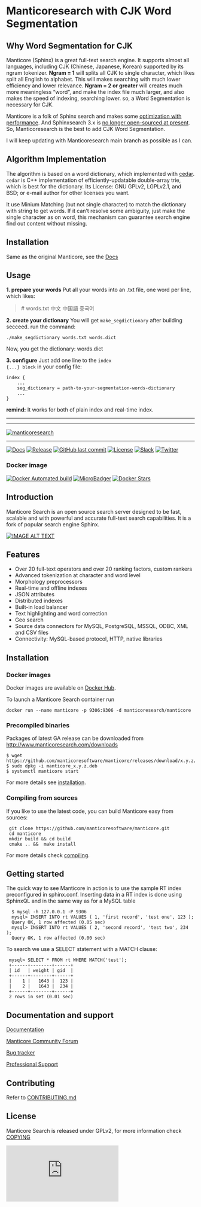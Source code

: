 # Manticoresearch with CJK Word Segmentation
## Why Word Segmentation for CJK
Manticore (Sphinx) is a great full-text search engine. It supports almost all languages, including CJK (Chinese, Japanese, Korean) supported by its ngram tokenizer.
**Ngram = 1** will splits all CJK to single character, which likes split all English to alphabet. This will makes searching with much lower efficiency and lower relevance.
**Ngram = 2 or greater** will creates much more meaningless “word”, and make the index file much larger, and also makes the speed of indexing, searching lower.
so, a Word Segmentation is necessary for CJK.

Manticore is a folk of Sphinx search and makes some [optimization with performance](https://manticoresearch.com/2018/03/18/sphinx-3-vs-manticore-performance-benchmark/). And Sphinxsearch 3.x is [no longer open-sourced at present](http://sphinxsearch.com/downloads/). So, Manticoresearch is the best to add CJK Word Segmentation.

I will keep updating with Manticoresearch main branch as possible as I can.

## Algorithm Implementation
The algorithm is based on a word dictionary, which implemented with [cedar](http://www.tkl.iis.u-tokyo.ac.jp/~ynaga/cedar/). <code>cedar</code> is C++ implementation of efficiently-updatable double-array trie, which is best for the dictionary. Its License: GNU GPLv2, LGPLv2.1, and BSD;  or e-mail author for other licenses you want.

It use Minium Matching (but not single character) to match the dictionary with string to get words. If it can’t resolve some ambiguity, just make the single character as on word, this mechanism can guarantee search engine find out content without missing.

## Installation
Same as the original Manticore, see the [Docs](https://docs.manticoresearch.com/latest/html/)

## Usage
**1. prepare your words**
Put all your words into an .txt file, one word per line, which likes:

>\# words.txt
>中文
>中国語
>중국어

**2. create your dictionary**
You will get <code>make_segdictionary</code> after building secceed. run the command:
```shell
./make_segdictionary words.txt words.dict
```
Now, you get the dictionary: words.dict

**3. configure**
Just add one line to the <code>index {...} block</code> in your config file:
```config
index {
    ...
    seg_dictionary = path-to-your-segmentation-words-dictionary
    ...
}
```
**remind:** It works for both of plain index and real-time index.

------------------------------------------------------------------------------------------------------------------------------
---

[![manticoresearch](https://manticoresearch.com/wp-content/uploads/2018/03/manticoresearch.png)](https://manticoresearch.com)

-----------------

[![Docs](https://img.shields.io/badge/docs-latest-brightgreen.svg)](https://docs.manticoresearch.com/latest/html/)
[![Release](https://img.shields.io/github/release/manticoresoftware/manticore.svg)](https://github.com/manticoresoftware/manticore/releases)
[![GitHub last commit](https://img.shields.io/github/last-commit/manticoresoftware/manticore.svg)](https://github.com/manticoresoftware/manticore/commits/master)
[![License](https://img.shields.io/github/license/manticoresoftware/manticore.svg?maxAge=2592000)](https://github.com/adriannuta/manticore/blob/master/COPYING)
[![Slack][slack-badge]][slack-url]
[![Twitter](https://img.shields.io/twitter/follow/manticoresearch.svg?style=social&label=Follow)](https://twitter.com/manticoresearch)

### Docker image

[![Docker Automated build](https://img.shields.io/docker/automated/manticoresearch/manticore.svg)](https://hub.docker.com/r/manticoresearch/manticore/)
[![MicroBadger](https://images.microbadger.com/badges/image/manticoresearch/manticore.svg)](https://microbadger.com/images/manticoresearch/manticore)
[![Docker Stars](https://img.shields.io/docker/stars/manticoresearch/manticore.svg)](https://hub.docker.com/r/manticoresearch/manticore/)

## Introduction

Manticore Search is an open source search server designed to be fast, scalable and with powerful and accurate full-text search capabilities. It is a fork of popular search engine Sphinx.

[![IMAGE ALT TEXT](http://img.youtube.com/vi/-5lB6_L28gw/0.jpg)](http://www.youtube.com/watch?v=-5lB6_L28gw "Introduction to Manticore Search")

## Features
* Over 20 full-text operators and over 20 ranking factors, custom rankers
* Advanced tokenization at character and word level
* Morphology preprocessors
* Real-time and offline indexes
* JSON attributes
* Distributed indexes
* Built-in load balancer
* Text highlighting and word correction
* Geo search
* Source data connectors for MySQL, PostgreSQL, MSSQL, ODBC, XML and CSV files
* Connectivity: MySQL-based protocol, HTTP, native libraries


## Installation

### Docker images
Docker images are available on [Docker Hub](https://hub.docker.com/r/manticoresearch/manticore/).

To launch a Manticore Search container run

    docker run --name manticore -p 9306:9306 -d manticoresearch/manticore

### Precompiled binaries
Packages of latest GA release can be downloaded from http://www.manticoresearch.com/downloads

    $ wget https://github.com/manticoresoftware/manticore/releases/download/x.y.z/manticore_z.y.z.deb
    $ sudo dpkg -i manticore_x.y.z.deb
    $ systemctl manticore start

For more details see [installation](https://docs.manticoresearch.com/latest/html/installation.html#installation).

### Compiling from sources
If you like to use the latest code, you can build Manticore easy from sources:

     git clone https://github.com/manticoresoftware/manticore.git
     cd manticore
     mkdir build && cd build
     cmake .. &&  make install

For more details check [compiling](https://docs.manticoresearch.com/latest/html/installation.html#compiling-manticore-from-source). 
## Getting started
 The quick way to see Manticore in action is to use the sample RT index preconfigured in sphinx.conf.
 Inserting data in a RT index is done using SphinxQL and in the same way as for a MySQL table
 
      $ mysql -h 127.0.0.1 -P 9306
      mysql> INSERT INTO rt VALUES ( 1, 'first record', 'test one', 123 );
      Query OK, 1 row affected (0.05 sec)
      mysql> INSERT INTO rt VALUES ( 2, 'second record', 'test two', 234 );
      Query OK, 1 row affected (0.00 sec)
 To search we use a SELECT statement with a MATCH clause:
 
     mysql> SELECT * FROM rt WHERE MATCH('test');
     +------+--------+------+
     | id   | weight | gid  |
     +------+--------+------+
     |    1 |   1643 |  123 |
     |    2 |   1643 |  234 |
     +------+--------+------+
     2 rows in set (0.01 sec)
    
## Documentation and support

[Documentation](https://docs.manticoresearch.com)

[Manticore Community Forum](http://forum.manticoresearch.com/)

[Bug tracker](https://github.com/manticoresoftware/manticore/issues)

[Professional Support](https://manticoresearch.com/professional-support/)

## Contributing
Refer to  [CONTRIBUTING.md](https://github.com/manticoresoftware/manticore/blob/master/CONTRIBUTING.md)

## License
Manticore Search is released under GPLv2, for more information check [COPYING](https://github.com/manticoresoftware/manticore/blob/master/COPYING)

[![Analytics](https://ga-beacon.appspot.com/UA-114439919-1/manticoresoftware/manticore/README.md?pixel&useReferer)](https://github.com/manticoresoftware/manticore)

[slack-url]: https://slack.manticoresearch.com/
[slack-badge]:  https://img.shields.io/badge/Slack-join%20chat-green.svg
